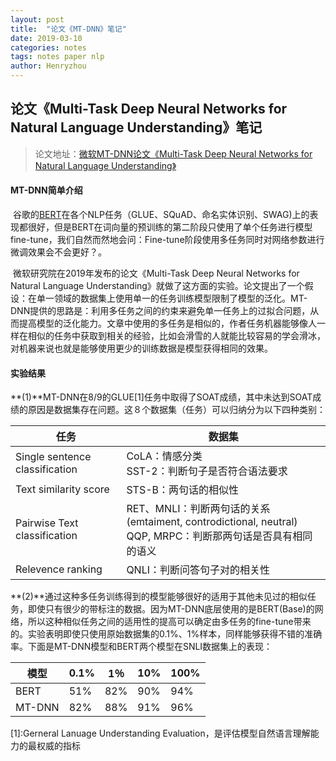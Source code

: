 ```yaml
---
layout: post
title:  "论文《MT-DNN》笔记"
date: 2019-03-10
categories: notes
tags: notes paper nlp
author: Henryzhou
---
```


## 论文《Multi-Task Deep Neural Networks for Natural Language Understanding》笔记

> 论文地址：[微软MT-DNN论文《Multi-Task Deep Neural Networks for Natural Language Understanding》](https://arxiv.org/pdf/1901.11504.pdf)

#### MT-DNN简单介绍

​	谷歌的[BERT](https://arxiv.org/pdf/1810.04805.pdf)在各个NLP任务（GLUE、SQuAD、命名实体识别、SWAG)上的表现都很好，但是BERT在词向量的预训练的第二阶段只使用了单个任务进行模型fine-tune，我们自然而然地会问：Fine-tune阶段使用多任务同时对网络参数进行微调效果会不会更好？。

​	微软研究院在2019年发布的论文《Multi-Task Deep Neural Networks for Natural Language Understanding》就做了这方面的实验。论文提出了一个假设：在单一领域的数据集上使用单一的任务训练模型限制了模型的泛化。MT-DNN提供的思路是：利用多任务之间的约束来避免单一任务上的过拟合问题，从而提高模型的泛化能力。文章中使用的多任务是相似的，作者任务机器能够像人一样在相似的任务中获取到相关的经验，比如会滑雪的人就能比较容易的学会滑冰，对机器来说也就是能够使用更少的训练数据是模型获得相同的效果。

#### 实验结果

​	**(1)**MT-DNN在8/9的GLUE[1]任务中取得了SOAT成绩，其中未达到SOAT成绩的原因是数据集存在问题。这８个数据集（任务）可以归纳分为以下四种类别：

| 任务                           | 数据集                                                       |
| ------------------------------ | ------------------------------------------------------------ |
| Single sentence classification | CoLA：情感分类<br/>SST-2：判断句子是否符合语法要求           |
| Text similarity score          | STS-B：两句话的相似性                                        |
| Pairwise Text classification   | RET、MNLI：判断两句话的关系(emtaiment, controdictional, neutral)<br />QQP, MRPC：判断那两句话是否具有相同的语义 |
| Relevence ranking              | QNLI：判断问答句子对的相关性                                 |

​	**(2)**通过这种多任务训练得到的模型能够很好的适用于其他未见过的相似任务，即使只有很少的带标注的数据。因为MT-DNN底层使用的是BERT(Base)的网络，所以这种相似任务之间的适用性的提高可以确定由多任务的fine-tune带来的。实验表明即使只使用原始数据集的0.1%、1%样本，同样能够获得不错的准确率。下面是MT-DNN模型和BERT两个模型在SNLI数据集上的表现：

| 模型   | 0.1% | 1％  | 10%  | 100% |
| ------ | ---- | ---- | ---- | ---- |
| BERT   | 51%  | 82%  | 90%  | 94%  |
| MT-DNN | 82%  | 88%  | 91%  | 96%  |







[1]:Gerneral Lanuage Understanding Evaluation，是评估模型自然语言理解能力的最权威的指标